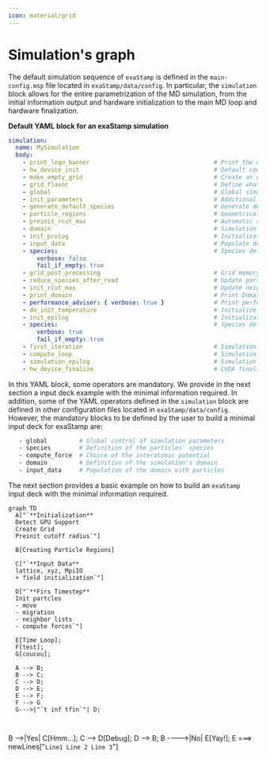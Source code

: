 ```yaml
---
icon: material/grid
---
```


# **Simulation's graph**


The default simulation sequence of ``exaStamp`` is defined in the ``main-config.msp`` file located in ``exaStamp/data/config``. In particular, the ``simulation`` block allows for the entire parametrization of the MD simulation, from the initial information output and hardware initialization to the main MD loop and hardware finalization.

**Default YAML block for an exaStamp simulation**
    
```yaml
simulation:
  name: MySimulation
  body:
    - print_logo_banner                                   # Print the exaStamp banner
    - hw_device_init                                      # Default communicator + CUDA initialization
    - make_empty_grid                                     # Create an empty grid
    - grid_flavor                                         # Define what information is attached to the grid
    - global                                              # Global simulation controls
    - init_parameters                                     # Additional control parameters
    - generate_default_species                            # Generate default species
    - particle_regions                                    # Geometrical regions definition
    - preinit_rcut_max                                    # Automatic cell_size calculation
    - domain                                              # Simulation domain definition
    - init_prolog                                         # Initialization prologue
    - input_data                                          # Populate domain with particles
    - species:                                            # Species definition
        verbose: false
        fail_if_empty: true
    - grid_post_processing                                # Grid memory compaction
    - reduce_species_after_read                           # Update particle species
    - init_rcut_max                                       # Update neighborhood distance and displacement tolerance
    - print_domain                                        # Print Domain information
    - performance_adviser: { verbose: true }              # Print performance advices
    - do_init_temperature                                 # Initialize temperature if needed
    - init_epilog                                         # Initialization epilogue
    - species:                                            # Species definition recheck
        verbose: true
        fail_if_empty: true
    - first_iteration                                     # Simulation first iteration
    - compute_loop                                        # Simulation compute loop
    - simulation_epilog                                   # Simulation finalization
    - hw_device_finalize                                  # CUDA finalization
```

In this YAML block, some operators are mandatory. We provide in the next section a input deck example with the minimal information required. In addition, some of the YAML operators defined in the `simulation` block are defined in other configuration files located in ``exaStamp/data/config``. However, the mandatory blocks to be defined by the user to build a minimal input deck for exaStamp are:

```bash
   - global         # Global control of simulation parameters
   - species        # Definition of the particles' species
   - compute_force  # Choice of the interatomic potential
   - domain         # Definition of the simulation's domain
   - input_data     # Population of the domain with particles
```
  
The next section provides a basic example on how to build an ``exaStamp`` input deck with the minimal information required.
    
``` mermaid
graph TD
  A["`**Initialization**
  Detect GPU Support
  Create Grid
  Preinit cutoff radius`"]
  
  B[Creating Particle Regions]
  
  C["`**Input Data**
  lattice, xyz, MpiIO
  + field initialization`"]

  D["`**Firs Timestep**
  Init partcles
  - move
  - migration
  - neighbor lists
  - compute forces`"]

  E[Time Loop];
  F[test];
  G[coucou];
  
  A --> B;
  B --> C;
  C --> D;
  D --> E;
  E --> F;
  F --> G
  G--->|"`t inf tfin`"| D;
  
  
```


  B -->|Yes| C[Hmm...];
  C --> D[Debug];
  D --> B;
  B ---->|No| E[Yay!];
  E ===> newLines["`Line1
                    Line 2
                    Line 3`"]  

